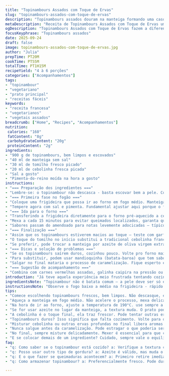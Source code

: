 ```yaml
---
title: "Topinambours Assados com Toque de Ervas"
slug: "topinambours-assados-com-toque-de-ervas"
description: "Topinambours assados douram na manteiga formando uma casquinha crocante por fora e textura macia por dentro. Ideal para pratos vegetarianos ou como acompanhamento nutritivo. Cebolinhas trazem frescor, e ervas finas elevam o aroma. Rápido e prático, ele suporta trocas no ingrediente principal e ajustes de tempero conforme gosto pessoal. Equilibra doçura terrosa do topinambour com notas amanteigadas, oferecendo uma experiência sensorial intensa. Atenção à textura para evitar que fiquem duros ou ressecados, controlando visualmente a caramelização para chegar na perfeição."
metaDescription: "Receita de Topinambours Assados com Toque de Ervas uma delícia crocante por fora e macia por dentro, perfeita para acompanhamentos nutritivos"
ogDescription: "Topinambours Assados com Toque de Ervas fazem a diferença no seu prato, crocantes e saborosos, ideais pra surpreender na refeição"
focusKeyphrase: "Topinambours assados"
date: 2025-09-24
draft: false
image: topinambours-assados-com-toque-de-ervas.jpg
author: "Julia"
prepTime: PT20M
cookTime: PT55M
totalTime: PT1H15M
recipeYield: "4 à 6 porções"
categories: ["Acompanhamentos"]
tags:
- "topinambour"
- "vegetariano"
- "prato principal"
- "receitas fáceis"
keywords:
- "receita francesa"
- "vegetarianos"
- "vegetais assados"
breadcrumb: ["Home", "Recipes", "Acompanhamentos"]
nutrition: 
 calories: "160"
 fatContent: "8g"
 carbohydrateContent: "20g"
 proteinContent: "2g"
ingredients:
- "900 g de topinambours, bem limpos e escovados"
- "40 ml de manteiga sem sal"
- "30 ml de tomilho fresco picado"
- "20 ml de cebolinha fresca picada"
- "Sal a gosto"
- "Pimenta-do-reino moída na hora a gosto"
instructions:
- "=== Preparação dos ingredientes ==="
- "Lembre-se: o topinambour não descasca - basta escovar bem a pele. Cortar ao meio se estiverem grandes, tamanho estilo batata inglesa; menores, tipo batata bolinha, use inteiros. Isso garante cozimento uniforme. O corte mostra onde a magia da manteiga vai agir para dourar e amolecer."
- "=== Primeira fase no fogão ==="
- "Coloque uma frigideira que possa ir ao forno em fogo médio. Manteiga derretendo, espumando – é o canto do início. Jogue os topinambours. Mexa suavemente por uns 6 a 7 minutos. Essa pré-cozida sela os sabores e começa o processo de caramelização. Não deixe queimar a manteiga, a cor deve ficar dourada, quase como pão tostado."
- "Tempere agora com sal e pimenta. Fundamental ajustar aqui porque o forno só vai concentrar o sabor ainda mais."
- "=== Ida para o forno ==="
- "Transferindo a frigideira diretamente para o forno pré-aquecido a cerca de 190°C (375°F). Use a grade do meio para garantir calor circulando bem. O calor seco vai intensificar o dourado – a pele do topinambour fica ligeiramente crocante, <em>croc croc</em> na mordida, mas o interior fica fofo, macio."
- "Mexa a cada 15 minutos para evitar queimados localizados, garanta que todos os pedaços recebam contato com a manteiga caramelizada no fundo da panela. Cerca de 45 a 50 minutos, de olho no visual."
- "Sabores passam do amendoado para notas levemente adocicadas – típico desse tubérculo, parecia meio vegetal coisado depois das primeiras experiências, agora tá firme, digno de qualquer mesa brasileira, vai bem com carnes, aves, cozidos."
- "=== Finalização ==="
- "Assim que os topinambours estiverem macios ao toque – teste com garfo, deve entrar facilmente mas sem esfarelar – retire do forno. Jogar a cebolinha fresca picada por cima para trazer um frescor contrastante, aroma que corta a doçura."
- "O toque do tomilho no início substitui a tradicional cebolinha francesa, mostrando que dar um twist nos temperos é bom demais – já tentei com alecrim, mas fica agressivo demais pra delicadeza do topinambour."
- "Se preferir, pode trocar a manteiga por azeite de oliva virgem extra, deixando o prato mais leve e com leve amargor herbáceo que combina com pratos mediterrâneos. Se quiser dobrar a receita, recomendo usar uma assadeira grande em vez da frigideira pra não perder a caramelização."
- "=== Dicas e solução de problemas ==="
- "Se os topinambours saírem duros, cozinhou pouco. Volte pro forno mais um pouco, tempere e confira o ponto visual. Evite cozinhar demais para não virar purê desagradável. Já vi gente tentar usar topinambour congelado – erro crasso, textura vira uma borracha molenga. Sempre frescos, e se mantiver na geladeira, em saco fechado, dura até duas semanas."
- "Para substituir, podem usar mandioquinha (batata-baroa) que tem sabor doce próximo, mas perde um pouco da textura crocante. Outra opção é o inhame brasileiro, porém menos doce e com textura mais firme."
- "Salgar no final mataria o processo de caramelização. Fique esperto e dose o tempero lentamente."
- "=== Sugestão de acompanhamento ==="
- "Combina com carnes vermelhas assadas, galinha caipira na pressão ou mesmo um ensopado de legumes com toque de pimenta-de-cheiro. Para os vegetarianos, que tal um risoto de cogumelos para contrastar a doceza das raízes?"
introduction: "Já teve aquela experiência meio frustrada tentando cozinhar topinambour? Sabe aquela raiz que parece batata mas entrega um sabor terroso e quase adocicado? Eu também já errei a mão, deixando duro, mole demais, ou blando sem graça. Mas com o tempo, descobri: o segredo é dar aquela pré-cozida na manteiga pra começar o dourado e só depois ir para o forno, mantendo sempre o olho na textura visual e no som da frigideira. Misturar ervas ao vapor da manteiga cria um aroma que é quase um convite para a mesa. É italiano, francês, quase um abraço rural. E o que a gente mais quer é sentir aquela crocância crocante no primeiro toque e o interior macio, suculento sem afogar em gordura. Chama de acompanhamento, chamo de festa simples, banho quente depois de um dia tosco."
ingredientsNote: "Topinambour não é batata comum – a pele deve ser só escovada, nunca descascada, porque ali tem bastante sabor e textura nutritiva. Ajustar a quantidade de manteiga ajuda a controlar o corpo do prato – mais manteiga, prato mais rico e untuoso; menos, fica mais leve e a raiz sobe mais na cena. Trocar a cebolinha por outras ervas finas pode variar o perfil aromático, como tomilho ou salsinha. Salgar cedo demais pode atrapalhar a caramelização, então segunda opinião: tempere no meio do processo e ajuste final só no final. Combine sempre com ingredientes que tragam contraste, porque o risoto com topinambour assado? Prato pra ninguém botar defeito."
instructionsNote: "Observe o fogo baixo a médio na frigideira - rápido demais e a manteiga queima, deixa gosto amargo e textura gordurosa. Mexe com cuidado para não quebrar e manter pedaços inteiros, essenciais para a crocância. No forno, o tempo é mais um guia, porque altitudes, fornadas e equipamento variam – o segredo é o olhar: dourado intenso, pele bem tostada, interior que cede à pressão do garfo mas não desmancha. Misture a cada 15 minutos para evitar queimar. Por último, jogue a cebolinha ou salsinha no prato quente pra liberar óleo essencial e aroma fresco, dando equilíbrio ao prato – qualquer erva mais resistente vai para a manteiga no começo. Cozinhar é entender o timing, textura e cheiro. Todos juntos, no ponto certo."
tips:
- "Comece escolhendo topinambours frescos, bem limpos. Não descasque, escove e prepare. Escolher tamanhos similares ajuda no cozimento uniforme. Cortar ao meio se for grande ou usar inteiros se pequenos. Manteiga derretendo deve espumar, mas não queimar. Ficar de olho na cor. Dica: caramelização começa agora!"
- "Aqueça a manteiga em fogo médio. Não acelere o processo, mexa delicadamente. Estamos buscando uma cor dourada, tão simbólica. Algo entre o quase queimado e o simplesmente dourado. Adicione sal e pimenta de forma equilibrada, ajuste com cuidado. O forno intensifica o sabor depois."
- "Na hora de ir ao forno, ajuste a temperatura de 190°C. use sempre a grade do meio. O calor vai fazer a casquinha crocante sedutora. Mexer a cada 15 min para não queimar. Visualize a mudança. Examine como os topos vão ficando dourados e crocantes. Assim, a textura se transforma."
- "Se for usar azeite no lugar da manteiga, a textura muda. O prato pode ganhar leveza e sabor herbal. Outros podem optar por misturar com ervas diferentes. Tomilho, salsinha, mas cuidado com o alecrim. Ele é forte demais para topinambour delicado. Um truque: sempre cheque a textura antes de finalizar."
- "A cebolinha é o toque final, ela traz frescor. Pode tentar outras ervas, mas mantenha essa validade no prato. Se usar algum tubérculo substituto, cuidado com a textura. Misturas com mandioquinha funcionam, mas a crocância... perde um pouquinho. Experiência própria."
- "Topinambours duros? Isso significa que falta cozimento. Volte para o calor, ajuste os temperos, teste a textura visual novamente. Para evitar papinha, cortar em pedaços maiores. Congelamento é mortal. Use sempre frescos. Na geladeira dura até duas semanas."
- "Misturar cebolinha ou outras ervas profundas no final libera aromas durante a refeição. Para uma experiência mais interessante, combine com carnes ou risotos que tragam contrastes. Prato ideal que diverte paladares e enriquece o cardápio do dia. Ups... não esqueça do tempo."
- "Nunca salgue antes da caramelização. Pode estragar o que poderia ser um prazer. Seja paciente e adicione conforme gosta. Se mudar de ideia no meio do caminho, ajuste, mas faça isso pouco a pouco. A intensidade é chave para um aroma bom."
- "No final, sempre misture delicadamente. Mexer é essencial para que cada topinambour ganhe sabor. Não se preocupe se algumas partes estiverem mais douradas. Isso pode trazer um diferencial de sabor. O crocante e macio vai surpreender o paladar."
- "E se colocar demais de um ingrediente? Cuidado, sempre vale o equilíbrio. Um toque a menos de manteiga e dá para acrescentar sabores novos. Não fuja do conceito de simplicidade que a culinária traz. Menos é mais, às vezes."
faq:
- "q: Como saber se o topinambour está cozido? a: Verifique a textura com um garfo. Se entrar facilmente, mas não se desmanchar, tá no ponto. Olhe o visual dourado, isso ajuda. Se ainda estiver duro, volte pro forno."
- "q: Posso usar outro tipo de gordura? a: Azeite é válido, mas muda o sabor, fica mais leve. Mas se for trocar, pense na combinação. Troque pela manteiga para variar as texturas, mas continue verificando o ponto."
- "q: E o que fazer se queimaduras acontecem? a: Primeiro retire imediatamente do calor. Depois, mexa pra distribuir o calor. Ajuste temperatura e fique de olho. O ideal é sempre experimentar, mas controle o tempo."
- "q: Como armazenar topinambour? a: Preferencialmente fresco. Pode durar até duas semanas na geladeira. Se precisar congelar, não vai funcionar bem. A textura fica ruim. Evite essa armadilha. Sempre use fresco."

---
```

